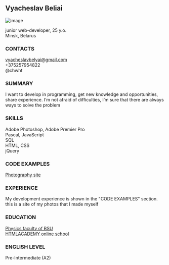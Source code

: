 ## Vyacheslav Beliai 

![image](https://avatars0.githubusercontent.com/u/14921081?s=400&u=66436d2d50f56ef13e00e37ee98f4ea2d2d0b72f&v=4)  

junior web-developer, 25 y.o.  
Minsk, Belarus
### CONTACTS
vyacheslavbelyai@gmail.com  
+375257954822  
@chwht
### SUMMARY
I want to develop in programming, get new knowledge and opportunities, share experience. I’m not afraid of difficulties, I’m sure that there are always ways to solve the problem
### SKILLS
Adobe Photoshop, Adobe Premier Pro  
Pascal, JavaScript  
SQL  
HTML, CSS  
jQuery
### CODE EXAMPLES
[Photography site](https://chesya.github.io/)
### EXPERIENCE
My development experience is shown in the "CODE EXAMPLES" section. this is a site of my photos that I made myself  
### EDUCATION
[Physics faculty of BSU](http://physics.bsu.by/ru)  
[HTMLACADEMY online school](https://htmlacademy.ru/profile/chesyawhite)
### ENGLISH LEVEL
Pre-Intermediate (A2)
